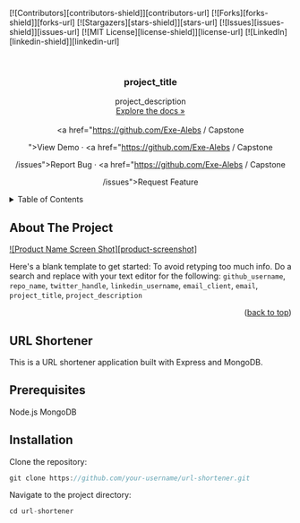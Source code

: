 <a name="readme-top"></a>

<!-- PROJECT SHIELDS -->
<!--
*** I'm using markdown "reference style" links for readability.
*** Reference links are enclosed in brackets [ ] instead of parentheses ( ).
*** See the bottom of this document for the declaration of the reference variables
*** for contributors-url, forks-url, etc. This is an optional, concise syntax you may use.
*** https://www.markdownguide.org/basic-syntax/#reference-style-links
-->

[![Contributors][contributors-shield]][contributors-url]
[![Forks][forks-shield]][forks-url]
[![Stargazers][stars-shield]][stars-url]
[![Issues][issues-shield]][issues-url]
[![MIT License][license-shield]][license-url]
[![LinkedIn][linkedin-shield]][linkedin-url]

<!-- PROJECT LOGO -->
<br />
<div align="center">
  <a href="https://github.com/Exe-Alebs
/
Capstone

">
<img src="images/logo.png" alt="Logo" width="80" height="80">
</a>

<h3 align="center">project_title</h3>

  <p align="center">
    project_description
    <br />
    <a href="https://github.com/Exe-Alebs
/
Capstone

"><strong>Explore the docs »</strong></a>
<br />
<br />
<a href="https://github.com/Exe-Alebs
/
Capstone

">View Demo</a>
·
<a href="https://github.com/Exe-Alebs
/
Capstone

/issues">Report Bug</a>
·
<a href="https://github.com/Exe-Alebs
/
Capstone

/issues">Request Feature</a>

  </p>
</div>

<!-- TABLE OF CONTENTS -->
<details>
  <summary>Table of Contents</summary>
  <ol>
    <li>
      <a href="#about-the-project">About The Project</a>
      <ul>
        <li><a href="#built-with">Built With</a></li>
      </ul>
    </li>
    <li>
      <a href="#getting-started">Getting Started</a>
      <ul>
        <li><a href="#prerequisites">Prerequisites</a></li>
        <li><a href="#installation">Installation</a></li>
      </ul>
    </li>
    <li><a href="#usage">Usage</a></li>
    <li><a href="#roadmap">Roadmap</a></li>
    <li><a href="#contributing">Contributing</a></li>
    <li><a href="#license">License</a></li>
    <li><a href="#contact">Contact</a></li>
    <li><a href="#acknowledgments">Acknowledgments</a></li>
  </ol>
</details>

<!-- ABOUT THE PROJECT -->

## About The Project

[![Product Name Screen Shot][product-screenshot]](https://example.com)

Here's a blank template to get started: To avoid retyping too much info. Do a search and replace with your text editor for the following: `github_username`, `repo_name`, `twitter_handle`, `linkedin_username`, `email_client`, `email`, `project_title`, `project_description`

<p align="right">(<a href="#readme-top">back to top</a>)</p>

## URL Shortener

This is a URL shortener application built with Express and MongoDB.

## Prerequisites

Node.js
MongoDB

## Installation

Clone the repository:

```Typescript
git clone https://github.com/your-username/url-shortener.git

```

Navigate to the project directory:

```Typescript
cd url-shortener
```
